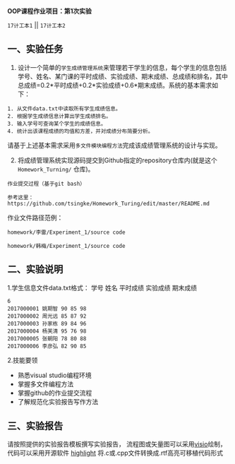 **OOP课程作业项目：第1次实验**

`17计工本1`  || `17计工本2`

## 一、实验任务

1. 设计一个简单的`学生成绩管理系统`来管理若干学生的信息，每个学生的信息包括学号、姓名、某门课的平时成绩、实验成绩、期末成绩、总成绩和排名，其中总成绩=0.2\*平时成绩+0.2\*实验成绩+0.6\*期末成绩。系统的基本需求如下：
```
1. 从文件data.txt中读取所有学生成绩信息。
2. 根据学生成绩信息计算出学生成绩排名。
3. 输入学号可查询某个学生的成绩信息。
4. 统计出该课程成绩的均值和方差，并对成绩分布简要分析。
```
请基于上述基本需求采用`多文件模块编程方法`完成该成绩管理系统的设计与实现。

2. 将成绩管理系统实现源码提交到Github指定的repository仓库内(就是这个`Homework_Turning/` 仓库)。
 
 ```
 作业提交过程（基于git bash）
 
 参考这里： https://github.com/tsingke/Homework_Turing/edit/master/README.md
```

作业文件路径范例： 

`homework/李雷/Experiment_1/source code`

`homework/韩梅/Experiment_1/source code`


## 二、实验说明

1.学生信息文件data.txt格式：
学号 姓名 平时成绩 实验成绩 期末成绩
```
6
2017000001 姚期智 90 85 98
2017000002 周光远 85 87 92
2017000003 孙家栋 89 84 96
2017000004 杨芙清 95 76 98
2017000005 张朝阳 78 80 88
2017000006 李彦弘 82 90 85
```

2.技能要领
* 熟悉visual studio编程环境
* 掌握多文件编程方法
* 掌握github的作业提交流程
* 了解规范化实验报告写作方法

## 三、实验报告

请按照提供的实验报告模板撰写实验报告， 流程图或矢量图可以采用[visio](https://www.google.com/search?q=Microsoft%20Office%20%E4%B8%93%E4%B8%9A%E5%A2%9E%E5%BC%BA%E7%89%88%202016%20&ie=UTF-8)绘制，代码可以采用开源软件 [highlight](http://www.andre-simon.de/) 将.c或.cpp文件转换成.rtf高亮可移植代码形式
